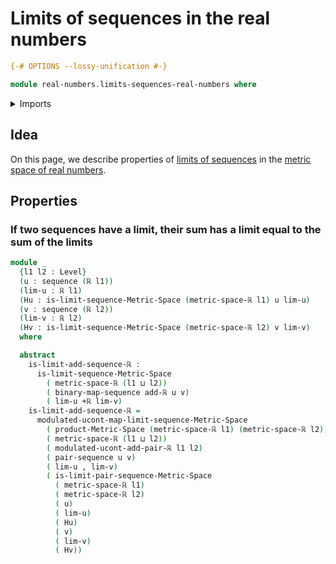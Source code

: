 # Limits of sequences in the real numbers

```agda
{-# OPTIONS --lossy-unification #-}

module real-numbers.limits-sequences-real-numbers where
```

<details><summary>Imports</summary>

```agda
open import foundation.dependent-pair-types
open import foundation.propositional-truncations
open import foundation.universe-levels

open import lists.sequences

open import metric-spaces.cartesian-products-metric-spaces
open import metric-spaces.limits-of-sequences-metric-spaces

open import real-numbers.addition-real-numbers
open import real-numbers.cauchy-sequences-real-numbers
open import real-numbers.dedekind-real-numbers
open import real-numbers.isometry-addition-real-numbers
open import real-numbers.metric-space-of-real-numbers
```

</details>

## Idea

On this page, we describe properties of
[limits of sequences](metric-spaces.limits-of-sequences-metric-spaces.md) in the
[metric space of real numbers](real-numbers.metric-space-of-real-numbers.md).

## Properties

### If two sequences have a limit, their sum has a limit equal to the sum of the limits

```agda
module _
  {l1 l2 : Level}
  (u : sequence (ℝ l1))
  (lim-u : ℝ l1)
  (Hu : is-limit-sequence-Metric-Space (metric-space-ℝ l1) u lim-u)
  (v : sequence (ℝ l2))
  (lim-v : ℝ l2)
  (Hv : is-limit-sequence-Metric-Space (metric-space-ℝ l2) v lim-v)
  where

  abstract
    is-limit-add-sequence-ℝ :
      is-limit-sequence-Metric-Space
        ( metric-space-ℝ (l1 ⊔ l2))
        ( binary-map-sequence add-ℝ u v)
        ( lim-u +ℝ lim-v)
    is-limit-add-sequence-ℝ =
      modulated-ucont-map-limit-sequence-Metric-Space
        ( product-Metric-Space (metric-space-ℝ l1) (metric-space-ℝ l2))
        ( metric-space-ℝ (l1 ⊔ l2))
        ( modulated-ucont-add-pair-ℝ l1 l2)
        ( pair-sequence u v)
        ( lim-u , lim-v)
        ( is-limit-pair-sequence-Metric-Space
          ( metric-space-ℝ l1)
          ( metric-space-ℝ l2)
          ( u)
          ( lim-u)
          ( Hu)
          ( v)
          ( lim-v)
          ( Hv))
```

